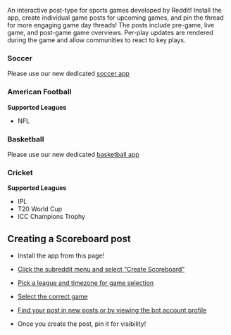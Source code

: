 An interactive post-type for sports games developed by Reddit! Install the app, create individual game posts for upcoming games, and pin the thread for more engaging game day threads! The posts include pre-game, live game, and post-game game overviews. Per-play updates are rendered during the game and allow communities to react to key plays.

### Soccer

Please use our new dedicated [soccer app](https://developers.reddit.com/apps/scoreboard-app)

### American Football

**Supported Leagues**

- NFL

### Basketball

Please use our new dedicated [basketball app](https://developers.reddit.com/apps/basketball-app)

### Cricket

**Supported Leagues**

- IPL
- T20 World Cup
- ICC Champions Trophy

## Creating a Scoreboard post

- Install the app from this page!

- [Click the subreddit menu and select “Create Scoreboard”](https://i.redd.it/dygmgomhusyb1.png?width=2112&format=png)

- [Pick a league and timezone for game selection](https://i.redd.it/rykmibhjusyb1.png)

- [Select the correct game](https://i.redd.it/pwgwxchjusyb1.png)

- [Find your post in new posts or by viewing the bot account profile](https://www.reddit.com/user/sport-scoreboard/)

- Once you create the post, pin it for visibility!
